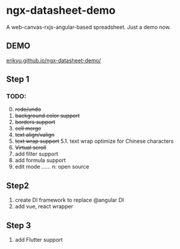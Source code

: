 # ngx-datasheet-demo
A web-canvas-rxjs-angular-based spreadsheet. Just a demo now.

## DEMO
[erikyu.github.io/ngx-datasheet-demo/](https://erikyu.github.io/ngx-datasheet-demo/)

## Step 1 
### TODO:
0. <del>redo/undo</del>
1. <del>background color support</del>
2. <del>borders support</del>
3. <del>cell merge</del>
4. <del>text align/valign</del>
5. <del>text wrap support</del>
5.1. text wrap optimize for Chinese characters
6. <del>Virtual scroll</del>
7. add filter support
8. add formula support
9. edit mode
......
n: open source

## Step2
1. create DI framework to replace @angular DI
2. add vue, react wrapper

## Step 3
1. add Flutter support

